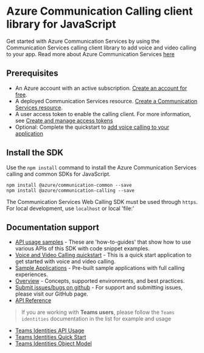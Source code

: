 # Azure Communication Calling client library for JavaScript

Get started with Azure Communication Services by using the Communication Services calling client library to add voice and video calling to your app.
Read more about Azure Communication Services [here](https://docs.microsoft.com/azure/communication-services/overview)

## Prerequisites

- An Azure account with an active subscription. [Create an account for free](https://azure.microsoft.com/free/?WT.mc_id=A261C142F). 
- A deployed Communication Services resource. [Create a Communication Services resource](https://docs.microsoft.com/azure/communication-services/quickstarts/create-communication-resource).
- A user access token to enable the calling client. For more information, see [Create and manage access tokens](https://docs.microsoft.com/azure/communication-services/quickstarts/access-tokens)
- Optional: Complete the quickstart to [add voice calling to your application](https://docs.microsoft.com/azure/communication-services/quickstarts/voice-video-calling/getting-started-with-calling)

## Install the SDK

Use the `npm install` command to install the Azure Communication Services calling and common SDKs for JavaScript.

```console
npm install @azure/communication-common --save
npm install @azure/communication-calling --save
```
The Communication Services Web Calling SDK must be used through `https`. For local development, use `localhost` or local 'file:'

## Documentation support
- [API usage samples](https://docs.microsoft.com/en-us/azure/communication-services/how-tos/calling-sdk/manage-calls?pivots=platform-web) - These are 'how-to-guides' that show how to use various APIs of this SDK with code snippet examples.
- [Voice and Video Calling quickstart](https://docs.microsoft.com/en-us/azure/communication-services/quickstarts/voice-video-calling/get-started-with-video-calling?pivots=platform-web) - This is a quick start application to get started with voice and video calling.
- [Sample Applications](https://docs.microsoft.com/azure/communication-services/samples/overview) - Pre-built sample applications with full calling experiences.
- [Overview](https://learn.microsoft.com/en-us/azure/communication-services/concepts/voice-video-calling/calling-sdk-features) - Concepts, supported environments, and best practices.
- [Submit issues/bugs on github](https://github.com/Azure/Communication/issues) - For support and submitting issues, please visit our GitHub page.
- [API Reference](https://docs.microsoft.com/javascript/api/azure-communication-services/@azure/communication-calling/?view=azure-communication-services-js&preserve-view=true)

> If you are working with **Teams users**, please follow the `Teams identities` documentation in the list for example and usage
- [Teams Identities API Usage](https://docs.microsoft.com/en-us/azure/communication-services/how-tos/cte-calling-sdk/manage-calls)
- [Teams Identities Quick Start](https://docs.microsoft.com/en-us/azure/communication-services/quickstarts/voice-video-calling/get-started-with-voice-video-calling-custom-teams-client)
- [Teams Identities Object Model](https://docs.microsoft.com/en-us/azure/communication-services/quickstarts/voice-video-calling/get-started-with-voice-video-calling-custom-teams-client#azure-communication-services-calling-web-sdk-object-model)
